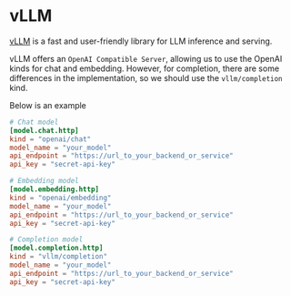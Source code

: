 # vLLM

[vLLM](https://docs.vllm.ai/en/stable/) is a fast and user-friendly library for LLM inference and serving.

vLLM offers an `OpenAI Compatible Server`, allowing us to use the OpenAI kinds for chat and embedding.
However, for completion, there are some differences in the implementation, so we should use the `vllm/completion` kind.

Below is an example

```toml title="~/.tabby/config.toml"
# Chat model
[model.chat.http]
kind = "openai/chat"
model_name = "your_model"
api_endpoint = "https://url_to_your_backend_or_service"
api_key = "secret-api-key"

# Embedding model
[model.embedding.http]
kind = "openai/embedding"
model_name = "your_model"
api_endpoint = "https://url_to_your_backend_or_service"
api_key = "secret-api-key"

# Completion model
[model.completion.http]
kind = "vllm/completion"
model_name = "your_model"
api_endpoint = "https://url_to_your_backend_or_service"
api_key = "secret-api-key"
```
